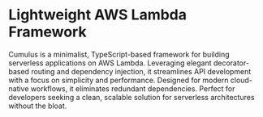 # Lightweight AWS Lambda Framework

Cumulus is a minimalist, TypeScript-based framework for building serverless applications on AWS Lambda. Leveraging elegant decorator-based routing and dependency injection, it streamlines API development with a focus on simplicity and performance. Designed for modern cloud-native workflows, it eliminates redundant dependencies. Perfect for developers seeking a clean, scalable solution for serverless architectures without the bloat.

